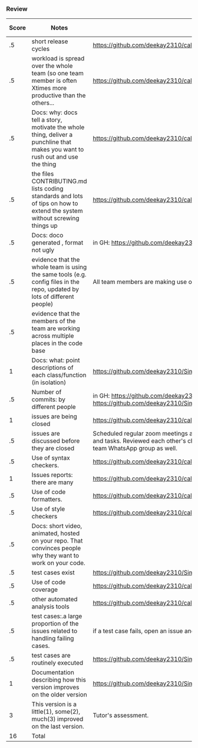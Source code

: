 ### Review
| Score | Notes | Evidence| Self Assessment| 
| -------------- | ---------- |----------|----------|
|.5| short release cycles|https://github.com/deekay2310/calorieApp_server/releases/|0.5|
|.5| workload is spread over the whole team (so one team member is often Xtimes more productive than the others...|https://github.com/deekay2310/calorieApp_server/pulse|0.5|
|.5|Docs: why: docs tell a story, motivate the whole thing, deliver a punchline that makes you want to rush out and use the thing |https://github.com/deekay2310/calorieApp_server/blob/main/README.md |0.5|
|.5|the files CONTRIBUTING.md lists coding standards and lots of tips on how to extend the system without screwing things up  |https://github.com/deekay2310/calorieApp_server/blob/main/CONTRIBUTING.md|0.5|
|.5|Docs: doco generated , format not ugly  | in GH: https://github.com/deekay2310/Simplii/tree/main/docs|0.5|
|.5|evidence that the whole team is using the same tools (e.g. config files in the repo, updated by lots of different people) |All team members are making use of PyCharm, Github Desktop, etc |0.5|
|.5|evidence that the members of the team are working across multiple places in the code base | ||
|1|Docs: what: point descriptions of each class/function (in isolation)  | https://github.com/deekay2310/Simplii/blob/main/Function%20Description.md|1|
|.5|Number of commits: by different people  | in GH: https://github.com/deekay2310/Simplii/graphs/contributors https://github.com/deekay2310/Simplii/pulse|0.5|
|1|issues are being closed | https://github.com/deekay2310/calorieApp_server/issues?q=is%3Aissue+is%3Aclosed|1|
|.5|issues are discussed before they are closed | Scheduled regular zoom meetings and met in person to discuss about various issues, implementations and tasks. Reviewed each other's changes before wrapping up issues. Had continuous discussions over team WhatsApp group as well.|0.5|
|.5|Use of syntax checkers. | https://github.com/deekay2310/calorieApp_server/blob/main/.github/workflows/syntax_checker.yml|0.5|
|1|Issues reports: there are many  |https://github.com/deekay2310/calorieApp_server/issues|1|
|.5|Use of code formatters. | https://github.com/deekay2310/calorieApp_server/blob/main/.github/workflows/code_formatter.yml|0.5|
|.5|Use of style checkers | https://github.com/deekay2310/calorieApp_server/blob/main/.github/workflows/style_checker.yml|0.5|
|.5|Docs: short video, animated, hosted on your repo. That convinces people why they want to work on your code. | ||
|.5|test cases exist  | https://github.com/deekay2310/Simplii/tree/main/test|0.5|
|.5|Use of code coverage  | https://github.com/deekay2310/calorieApp_server/blob/main/.github/workflows/code_cov.yml|0.5|
|.5|other automated analysis tools  | https://github.com/deekay2310/calorieApp_server/blob/main/.github/workflows/close_as_a_feature.yml|0.5|
|.5|test cases:.a large proportion of the issues related to handling failing cases. | if a test case fails, open an issue and fix it||
|.5|test cases are routinely executed | https://github.com/deekay2310/Simplii/blob/main/.travis.yml|0.5|
|1|Documentation describing how this version improves on the older version|https://github.com/deekay2310/Simplii/blob/main/docs/enhancements.md|1|
|3|This version is a little(1), some(2), much(3) improved on the last version.|Tutor's assessment.||
|16| Total|||

